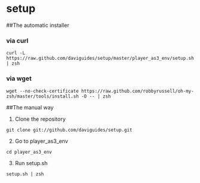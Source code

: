 setup
=====

##The automatic installer

### via curl
`curl -L https://raw.github.com/daviguides/setup/master/player_as3_env/setup.sh | zsh`

### via wget
`wget --no-check-certificate https://raw.github.com/robbyrussell/oh-my-zsh/master/tools/install.sh -O -- | zsh`

##The manual way

1. Clone the repository

`git clone git://github.com/daviguides/setup.git`

2. Go to player_as3_env

`cd player_as3_env`

3. Run setup.sh

`setup.sh | zsh`